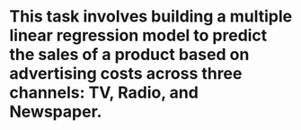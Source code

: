 # This task involves building a multiple linear regression model to predict the sales of a product based on advertising costs across three channels: TV, Radio, and Newspaper.
